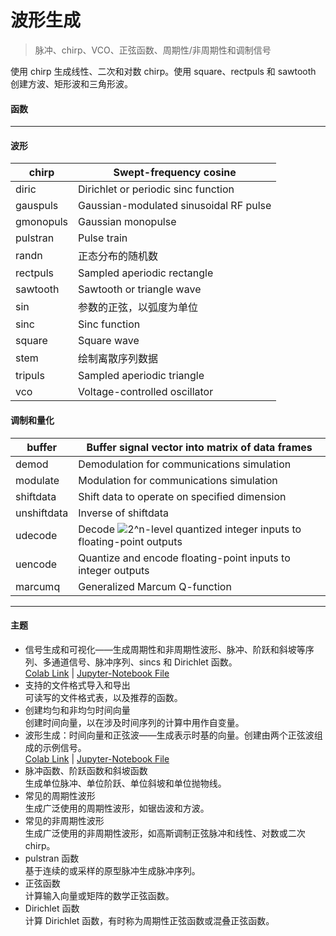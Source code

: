 # 波形生成
> 脉冲、chirp、VCO、正弦函数、周期性/非周期性和调制信号

使用 chirp 生成线性、二次和对数 chirp。使用 square、rectpuls 和 sawtooth 创建方波、矩形波和三角形波。
#### 函数
***
#### 波形  
chirp | Swept-frequency cosine
---------- | -------------
diric | Dirichlet or periodic sinc function
gauspuls | Gaussian-modulated sinusoidal RF pulse
gmonopuls | Gaussian monopulse
pulstran | Pulse train
randn | 正态分布的随机数
rectpuls | Sampled aperiodic rectangle
sawtooth | Sawtooth or triangle wave
sin | 参数的正弦，以弧度为单位
sinc | Sinc function
square | Square wave
stem | 绘制离散序列数据
tripuls | Sampled aperiodic triangle
vco | 	Voltage-controlled oscillator
#### 调制和量化  
buffer | Buffer signal vector into matrix of data frames
---------- | -------------
demod | Demodulation for communications simulation
modulate | Modulation for communications simulation
shiftdata | Shift data to operate on specified dimension
unshiftdata | Inverse of shiftdata
udecode | Decode ![2^n](https://latex.codecogs.com/svg.image?2^n)-level quantized integer inputs to floating-point outputs
uencode | Quantize and encode floating-point inputs to integer outputs
marcumq | Generalized Marcum Q-function
***
#### 主题  
- 信号生成和可视化——生成周期性和非周期性波形、脉冲、阶跃和斜坡等序列、多通道信号、脉冲序列、sincs 和 Dirichlet 函数。  
[Colab Link](https://colab.research.google.com/github/XxxuLimei/Signal_Processing_Toolbox_Python/blob/main/Content/Waveform_generation/信号生成和可视化/信号生成和可视化.ipynb) | [Jupyter-Notebook File](Waveform_generation/信号生成和可视化/信号生成和可视化.ipynb)
- 支持的文件格式导入和导出  
可读写的文件格式表，以及推荐的函数。  
- 创建均匀和非均匀时间向量  
创建时间向量，以在涉及时间序列的计算中用作自变量。  
- 波形生成：时间向量和正弦波——生成表示时基的向量。创建由两个正弦波组成的示例信号。  
[Colab Link](https://colab.research.google.com/github/XxxuLimei/Signal_Processing_Toolbox_Python/blob/main/Content/Waveform_generation/波形生成：时间向量和正弦波/波形生成：时间向量和正弦波.ipynb) | [Jupyter-Notebook File](Waveform_generation/波形生成：时间向量和正弦波/波形生成：时间向量和正弦波.ipynb)
- 脉冲函数、阶跃函数和斜坡函数  
生成单位脉冲、单位阶跃、单位斜坡和单位抛物线。  
- 常见的周期性波形  
生成广泛使用的周期性波形，如锯齿波和方波。  
- 常见的非周期性波形  
生成广泛使用的非周期性波形，如高斯调制正弦脉冲和线性、对数或二次 chirp。  
- pulstran 函数  
基于连续的或采样的原型脉冲生成脉冲序列。  
- 正弦函数  
计算输入向量或矩阵的数学正弦函数。  
- Dirichlet 函数  
计算 Dirichlet 函数，有时称为周期性正弦函数或混叠正弦函数。  